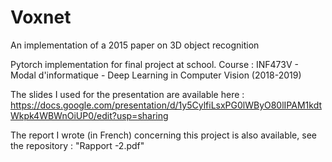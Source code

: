 # Voxnet
An implementation of a 2015 paper on 3D object recognition

Pytorch implementation for final project at school. Course  : INF473V - Modal d'informatique - Deep Learning in Computer Vision (2018-2019)

The slides I used for the presentation are available here : https://docs.google.com/presentation/d/1y5CylfiLsxPG0lWByO80lIPAM1kdtWkpk4WBWnOiUP0/edit?usp=sharing

The report I wrote (in French) concerning this project is also available, see the repository :  "Rapport -2.pdf"

